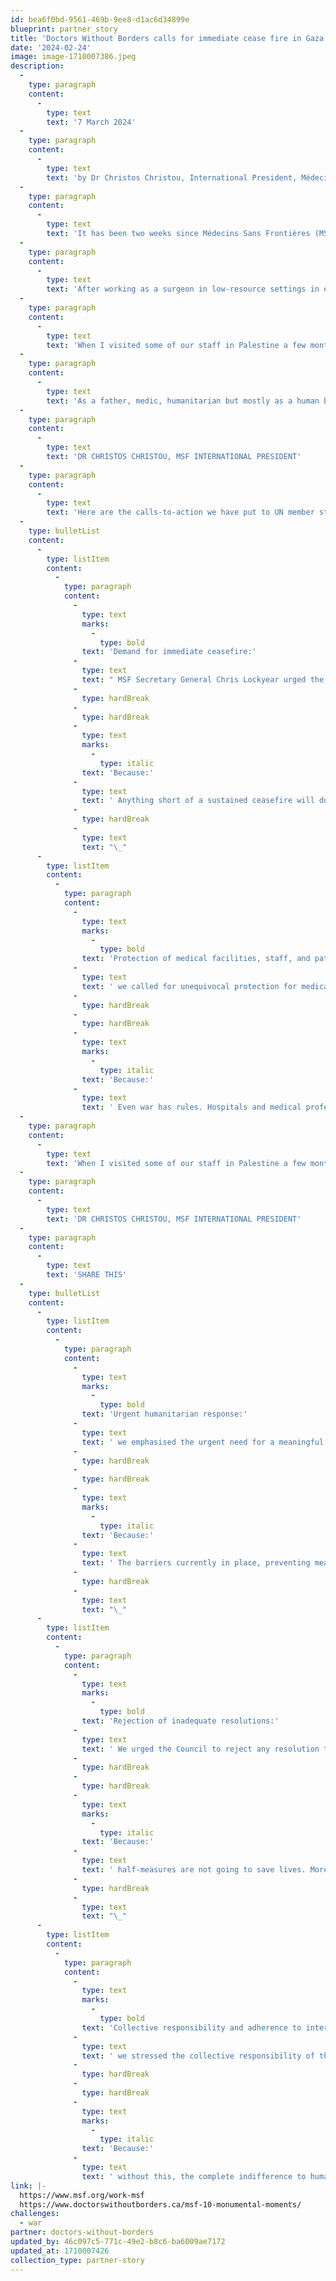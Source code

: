 ```yaml
---
id: bea6f0bd-9561-469b-9ee8-d1ac6d34899e
blueprint: partner_story
title: 'Doctors Without Borders calls for immediate cease fire in Gaza'
date: '2024-02-24'
image: image-1710007386.jpeg
description:
  -
    type: paragraph
    content:
      -
        type: text
        text: '7 March 2024'
  -
    type: paragraph
    content:
      -
        type: text
        text: 'by Dr Christos Christou, International President, Médecins Sans Frontières'
  -
    type: paragraph
    content:
      -
        type: text
        text: 'It has been two weeks since Médecins Sans Frontières (MSF) addressed the UN Security Council. As a father, medic, humanitarian but mostly as a human being, I am appalled by the continued and complete disregard for life we are witnessing in Gaza.'
  -
    type: paragraph
    content:
      -
        type: text
        text: 'After working as a surgeon in low-resource settings in emergencies around the world, I thought nothing could shock me. But the horror medical staff and their patients have endured in places like Al-Shifa and Al-Awda hospitals will stay with me. Surgeries have been conducted without painkillers and one of our surgeons Dr Mahmoud Abu Nujaila was killed in an air strike after writing on the surgery whiteboard: “Whoever stands until the end, will tell the story. We did what we could.”'
  -
    type: paragraph
    content:
      -
        type: text
        text: 'When I visited some of our staff in Palestine a few months ago, they were already mentally and physically exhausted. Now, I fear they are at breaking point.'
  -
    type: paragraph
    content:
      -
        type: text
        text: 'As a father, medic, humanitarian but mostly as a human being, I am appalled by the continued and complete disregard for life we are witnessing in Gaza.'
  -
    type: paragraph
    content:
      -
        type: text
        text: 'DR CHRISTOS CHRISTOU, MSF INTERNATIONAL PRESIDENT'
  -
    type: paragraph
    content:
      -
        type: text
        text: 'Here are the calls-to-action we have put to UN member states, and why these urgent actions are needed now more than ever:'
  -
    type: bulletList
    content:
      -
        type: listItem
        content:
          -
            type: paragraph
            content:
              -
                type: text
                marks:
                  -
                    type: bold
                text: 'Demand for immediate ceasefire:'
              -
                type: text
                text: " MSF Secretary General Chris Lockyear urged the UN Security Council to demand an immediate and sustained ceasefire in Palestine to protect civilian lives.\_"
              -
                type: hardBreak
              -
                type: hardBreak
              -
                type: text
                marks:
                  -
                    type: italic
                text: 'Because:'
              -
                type: text
                text: ' Anything short of a sustained ceasefire will do little to prevent the mass atrocities and unbearable suffering people are facing in Gaza. But a “temporary period of calm” or any other watered-down proposal by member states tacitly endorses the extreme violence we are seeing on the ground.'
              -
                type: hardBreak
              -
                type: text
                text: "\_"
      -
        type: listItem
        content:
          -
            type: paragraph
            content:
              -
                type: text
                marks:
                  -
                    type: bold
                text: 'Protection of medical facilities, staff, and patients:'
              -
                type: text
                text: ' we called for unequivocal protection for medical facilities, staff, and patients in Gaza to ensure their safety.'
              -
                type: hardBreak
              -
                type: hardBreak
              -
                type: text
                marks:
                  -
                    type: italic
                text: 'Because:'
              -
                type: text
                text: ' Even war has rules. Hospitals and medical professionals should never be a target. Yet there is no functioning medical system in Gaza, and we see no accountability for the numerous attacks on healthcare facilities happening on a daily basis. So far five MSF colleagues have been killed, numerous injured, and countless have lost their homes and loved ones.'
  -
    type: paragraph
    content:
      -
        type: text
        text: 'When I visited some of our staff in Palestine a few months ago, they were already mentally and physically exhausted. Now, I fear they are at breaking point.'
  -
    type: paragraph
    content:
      -
        type: text
        text: 'DR CHRISTOS CHRISTOU, MSF INTERNATIONAL PRESIDENT'
  -
    type: paragraph
    content:
      -
        type: text
        text: 'SHARE THIS'
  -
    type: bulletList
    content:
      -
        type: listItem
        content:
          -
            type: paragraph
            content:
              -
                type: text
                marks:
                  -
                    type: bold
                text: 'Urgent humanitarian response:'
              -
                type: text
                text: ' we emphasised the urgent need for a meaningful humanitarian response in Gaza, highlighting the dire shortage of essential supplies, medicine, and medical care.'
              -
                type: hardBreak
              -
                type: hardBreak
              -
                type: text
                marks:
                  -
                    type: italic
                text: 'Because:'
              -
                type: text
                text: ' The barriers currently in place, preventing meaningful aid from entering Gaza and reaching those who need it, have been devastating. Our staff tell us they do not have enough food to eat. It is unbelievably cruel that, due to aid blocks, families are left with only scraps to survive. They also report the lack of water and its overall poor quality, leading to life-threatening diseases.'
              -
                type: hardBreak
              -
                type: text
                text: "\_"
      -
        type: listItem
        content:
          -
            type: paragraph
            content:
              -
                type: text
                marks:
                  -
                    type: bold
                text: 'Rejection of inadequate resolutions:'
              -
                type: text
                text: ' We urged the Council to reject any resolution that would hinder humanitarian efforts on the ground or endorse continued violence in Gaza, emphasising the need for genuine ceasefire measures without delay.'
              -
                type: hardBreak
              -
                type: hardBreak
              -
                type: text
                marks:
                  -
                    type: italic
                text: 'Because:'
              -
                type: text
                text: ' half-measures are not going to save lives. More than 1.5 million people are trapped in Rafah. Collective punishment must end.'
              -
                type: hardBreak
              -
                type: text
                text: "\_"
      -
        type: listItem
        content:
          -
            type: paragraph
            content:
              -
                type: text
                marks:
                  -
                    type: bold
                text: 'Collective responsibility and adherence to international law:'
              -
                type: text
                text: ' we stressed the collective responsibility of the UN Security Council and its members to uphold international humanitarian law.'
              -
                type: hardBreak
              -
                type: hardBreak
              -
                type: text
                marks:
                  -
                    type: italic
                text: 'Because:'
              -
                type: text
                text: ' without this, the complete indifference to humanitarian laws and principles we are seeing in Gaza without any accountability makes our world a terrifying place, where violence is uncontested, and civilians unprotected. The ramifications for generations to come across the world are enormous. We have a collective responsibility not to let this become the new normal.'
link: |-
  https://www.msf.org/work-msf
  https://www.doctorswithoutborders.ca/msf-10-monumental-moments/
challenges:
  - war
partner: doctors-without-borders
updated_by: 46c097c5-771c-49e2-b8c6-ba6009ae7172
updated_at: 1710007426
collection_type: partner-story
---
```

